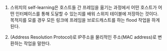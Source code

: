 1. 스위치의 self-learning은 호스트들 간 프레임을 옮기는 과정에서
   어떤 호스트가 어떤 인터페이스를 통해 도달할 수 있는지를 배워 스위치 테이블에 저장하는 것이다. 목적지를 모를 경우 모든 링크에 프레임을 브로드캐스트를 하는 flood 작업을 하게 된다.

2. (Address Resolution Protocol)로 IP주소을 물리적인 주소(MAC address)로 변환하는 작업을 말한다.
